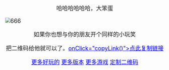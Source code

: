
<HTML><HEAD>
<TITLE>来自国家一级程序猿-刘原佚（JACK）</TITLE>
<META content="MSHTML 5.00.2614.3500" name=GENERATOR><META content=FrontPage.Editor.Document name=ProgId><META content="text/html; charset=gb2312" http-equiv=Content-Type>
<SCRIPT language=JavaScript>alert("第一次做，看完好吗？");alert("真的，能看完，只不过是时间问题");alert("欢迎你来到JACK的世界！");alert("真的,你走运了！");alert("这比中彩票还难");alert("你真厉害");alert("真的。。。");alert("你是怎样知道本大侠的网站的？") ;alert("同学、同事介绍的吗？");alert("哈哈呵呵");alert("你被他骗了！");alert("但是。。。");alert("他或许是和你开玩笑的");alert("但是玩笑开过头了");alert("竟然把你带到这个地方");alert("哎，真是的！");alert("你回去扁他一顿就行了");alert("可是你怎么回的去呢？");alert("我也没办法");alert("要不。。。");alert("你把手机关了吧！");alert("什么？你不愿意关？");alert("那怎么办呢？");alert("让我再想想");alert("对不起，实在没有办法了！");alert("都是我不好，让你受那么大委屈！");alert("但是现在你该怎么办呢？");alert("哎呀！求你了！！别哭好不好？！");alert("都是我的错，行了吗？");alert("什么？不行？");alert("别这样嘛！");alert("我给你讲个故事行吗？");alert("从前有个山");alert("山上有个庙");alert("庙里有个老和尚有个小和尚");alert("老和尚正在给小和尚讲故事");alert("从前有个山");alert("山上有个庙。。。。");alert("别骂我呀？");alert("你不愿听这个我给你换一个");alert("从前有个山");alert("山上有个庵");alert("庵里有个老尼姑有个小尼姑");alert("老尼姑。。。哎呦别打了，我换一个！");alert("讲个好听的");alert("仔细听啊");alert("从前有个山");alert("呵呵，先别打，和那个不一样！");alert("山上有个庙");alert("哎呦，听我讲完！");alert("庙里有个缸");alert("不一样了吧");alert("缸里有个瓢");alert("瓢里有个碗");alert("碗里有个勺");alert("勺里有块肉");alert("我吃了你馋了");alert("我的故事讲完了！");alert("好不好？");alert("什么？还想听？");alert("那好，我再来一个！");alert("从前");alert("有一个小孩牵个羊");alert("我的故事就这么长");alert("你不愿意听是吗？");alert("那怎么办？");alert("你已经出不去了");alert("还是关掉电脑来的干脆");alert("试试吧");alert("还是不愿关？");alert("那我再给你讲故事！");alert("哎哎，别哭嘛！");alert("哭的我挺伤心的");alert("你真的出不去了");alert("你还不泄气？");alert("我佩服你这种精神！");alert("你坚持这么久一定很急了");alert("你还真能坚持！");alert("你一定知道“坚持就是胜利”");alert("对不对？");alert("如果你有这种精神的话---");alert("你一定会成功的！");alert("相信我");alert("你快看到希望了");alert("我不骗你");alert("真的！");alert("你马上就会找到出口的");alert("多亏你坚持了下来");alert("要不，关了机子多不好！");alert("是不是？");alert("对不对？");alert("喂！给你说点正事！");alert("一个人受骗是不是很难受？");alert("想不想让别人替你分担一下？");alert("我的意思是----");alert("把你的朋友叫过来！");alert("让他也受骗");alert("你就在一旁哈哈大笑~~~");alert("好不好？");alert("什么？出卖朋友的事你不干？");alert("你真是好人！");alert("我太感动了！");alert("呜呜~~~~~~");alert("也好，我从不难为好人！");alert("我决定----");alert("让好人多在我身边一会！");alert("你愿不愿意？");alert("怎么还不愿意？");alert("那好，我马上让你出去！");alert("别着急！");alert("你只需再点100000下就可以了！");alert("开个玩笑");alert("不要生气");alert("人生就像一场戏");alert("因为有缘才相聚");alert("相扶到老不容易");alert("是否更该去珍惜");alert("他人生气我不气");alert("气出病来无人替");alert("我说的对不对？");alert("好了");alert("玩笑也开过了");alert("该说的也说了");alert("该放你出去了！");alert("高兴了吧");alert("最后提醒你一下");alert("永远不要忘记自己是中国人！");alert("跟我宣誓！");alert("听见没有？跟我宣誓！");alert("我是一个中国人！");alert("我永远不背叛祖国！！");alert("誓与一切反对祖国统一的势力斗争到底！！！");alert("全心全意为人民服务！");alert("好好学习天天向上");alert("为把我国建设成为富强民主文明的社会主义现代化国家而奋斗！");alert("又说多了！");alert("不要忘了你的誓言！");alert("祝贺你！你终于出来了！恭喜恭喜！");
function copyLink() {
  var tempval = document.getElementById("contentLink");
  tempval.value = "这个游戏很有意思啊，要不要来试试。\n"+window.location.href;
  tempval.select();
  var therange = tempval.createTextRange();
  therange.execCommand("Copy");
}</SCRIPT>
<style>*{font-size:18px}
a{color:blue}
a:hover{color:red}
</style>
</HEAD><BODY>
<link rel="stylesheet" type="text/css" href="css/saoma.css" />
<script type="text/javascript" src="/js/zr.js" charset="utf-8"></script>
<p align="center">哈哈哈哈哈哈，大笨蛋</p>
<img src="http://bbs.aimoxiang.com/zr/zr.jpg"  alt="666" />
<p align="center">如果你也想与你的朋友开个同样的小玩笑</p>
<p align="center">把二维码给他就可以了。<a href="javascript:void(0)" 

onClick="copyLink()">点此复制链接</a> </p>
<center>
  <a href="http://bbs.aimoxiang.com/forum.php?mod=viewthread&tid=887">更多好玩的</a>
  <a href="http://bbs.aimoxiang.com/forum.php?mod=viewthread&tid=1169" class="large button blue">&#x66F4;&#x591A;&#x7248;&#x672C;</a>
			 <a href="http://bbs.aimoxiang.com/caidan" class="large button blue">&#x66F4;&#x591A;&#x6E38;&#x620F;</a>
            <a href="http://bbs.aimoxiang.com/forum.php?mod=viewthread&tid=887" class="large button blue">&#x5B9A;&#x5236;&#x4E8C;&#x7EF4;&#x7801;</a>
		</div>
</center>
<div style="display:none">
<textarea id="contentLink" name="contentLink"></textarea>
</div>
<div style="display:none"><script src="https://s4.cnzz.com/z_stat.php?id=1261546923&web_id=1261546923" 

language="JavaScript"></script></div>

</BODY>
</HTML>
